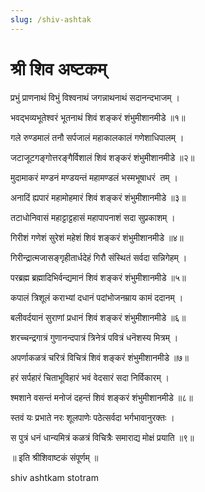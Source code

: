 ```yaml
---
slug: /shiv-ashtak
---
```

# श्री शिव अष्टकम्

प्रभुं प्राणनाथं विभुं विश्वनाथं जगन्नाथनाथं सदानन्दभाजम् ।

भवद्भव्यभूतेश्वरं भूतनाथं शिवं शङ्करं शंभुमीशानमीडे ॥१॥

गले रुण्डमालं तनौ सर्पजालं महाकालकालं गणेशाधिपालम् ।

जटाजूटगङ्गोत्तरङ्गैर्विशालं शिवं शङ्करं शंभुमीशानमीडे ॥२॥

मुदामाकरं मण्डनं मण्डयन्तं महामण्डलं भस्मभूषाधरं  तम् ।

अनादिं ह्यपारं महामोहमारं शिवं शङ्करं शंभुमीशानमीडे ॥३॥

तटाधोनिवासं महाट्टाट्टहासं महापापनाशं सदा सुप्रकाशम् ।

गिरीशं गणेशं सुरेशं महेशं शिवं शङ्करं शंभुमीशानमीडे ॥४॥

गिरीन्द्रात्मजासङ्गृहीतार्धदेहं गिरौ संस्थितं सर्वदा सन्निगेहम् ।

परब्रह्म ब्रह्मादिभिर्वन्द्यमानं शिवं शङ्करं शंभुमीशानमीडे ॥५॥

कपालं त्रिशूलं कराभ्यां दधानं पदांभोजनम्राय कामं ददानम् ।

बलीवर्दयानं सुराणां प्रधानं शिवं शङ्करं शंभुमीशानमीडे ॥६॥

शरच्चन्द्रगात्रं गुणानन्दपात्रं त्रिनेत्रं पवित्रं धनॆशस्य मित्रम् ।

अपर्णाकळत्रं चरित्रं विचित्रं शिवं शङ्करं शंभुमीशानमीडे ॥७॥

हरं सर्पहारं चिताभूविहारं भवं वेदसारं सदा निर्विकारम् ।

श्मशाने वसन्तं मनोजं दहन्तं शिवं शङ्करं शंभुमीशानमीडे ॥८॥

स्तवं यः प्रभाते नरः शूलपाणेः पठेत्सर्वदा भर्गभावानुरक्तः ।

स पुत्रं धनं धान्यमित्रं कळत्रं विचित्रैः समाराद्य मोक्षं प्रयाति ॥९॥

॥ इति श्रीशिवाष्टकं संपूर्णम् ॥

<span class='index-text'> shiv ashtkam stotram </span>